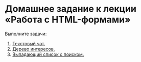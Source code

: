 # Домашнее задание к лекции «Работа с HTML-формами»

Выполните задачи:

1. [Текстовый чат.](./01_chat/)
2. [Дерево интересов.](./02_interests/)
3. [Выпадающий список с поиском.](./03_autocomplete/)